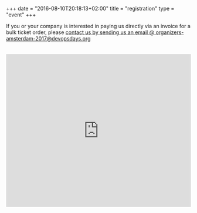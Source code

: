 +++
date = "2016-08-10T20:18:13+02:00"
title = "registration"
type = "event"
+++


<div class = "col-md-12">
  If you or your company is interested in paying us directly via an invoice for a bulk ticket order, please <a href="mailto:organizers-amsterdam-2017@devopsdays.org?subject=devopsdays%20AMS%202017%20-%20Pay%20Direct%20with%20Invoice">contact us by sending us an email @ organizers-amsterdam-2017@devopsdays.org</a>
</div>

<br>
<br>

<div class = "col-md-12">

<iframe src="https://www.picatic.com/events/widget/141885?width=std&event_title=true&event_time=true&event_location=true&event_image=true&ticket_description=true" frameborder="0" style="display:block;height:417px;max-width:none;width:100%;"></iframe>

</div>
